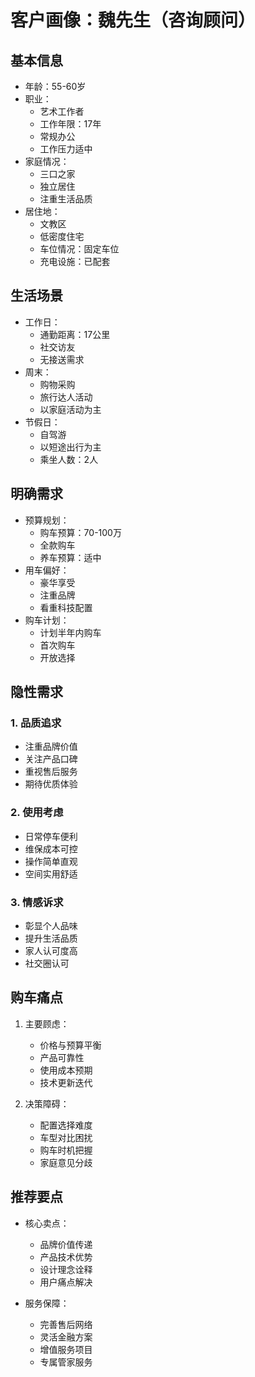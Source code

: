 # 客户画像：魏先生（咨询顾问）

## 基本信息
- 年龄：55-60岁
- 职业：
  - 艺术工作者
  - 工作年限：17年
  - 常规办公
  - 工作压力适中
- 家庭情况：
  - 三口之家
  - 独立居住
  - 注重生活品质
- 居住地：
  - 文教区
  - 低密度住宅
  - 车位情况：固定车位
  - 充电设施：已配套

## 生活场景
- 工作日：
  - 通勤距离：17公里
  - 社交访友
  - 无接送需求
- 周末：
  - 购物采购
  - 旅行达人活动
  - 以家庭活动为主
- 节假日：
  - 自驾游
  - 以短途出行为主
  - 乘坐人数：2人

## 明确需求
- 预算规划：
  - 购车预算：70-100万
  - 全款购车
  - 养车预算：适中
- 用车偏好：
  - 豪华享受
  - 注重品牌
  - 看重科技配置
- 购车计划：
  - 计划半年内购车
  - 首次购车
  - 开放选择

## 隐性需求
### 1. 品质追求
- 注重品牌价值
- 关注产品口碑
- 重视售后服务
- 期待优质体验

### 2. 使用考虑
- 日常停车便利
- 维保成本可控
- 操作简单直观
- 空间实用舒适

### 3. 情感诉求
- 彰显个人品味
- 提升生活品质
- 家人认可度高
- 社交圈认可

## 购车痛点
1. 主要顾虑：
   - 价格与预算平衡
   - 产品可靠性
   - 使用成本预期
   - 技术更新迭代

2. 决策障碍：
   - 配置选择难度
   - 车型对比困扰
   - 购车时机把握
   - 家庭意见分歧

## 推荐要点
- 核心卖点：
  - 品牌价值传递
  - 产品技术优势
  - 设计理念诠释
  - 用户痛点解决

- 服务保障：
  - 完善售后网络
  - 灵活金融方案
  - 增值服务项目
  - 专属管家服务